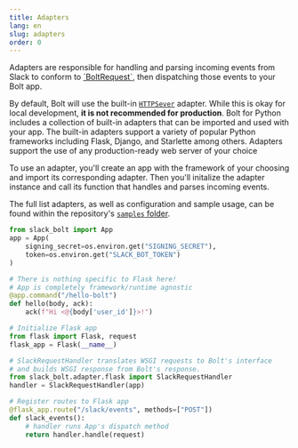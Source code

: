 ```yaml
---
title: Adapters
lang: en
slug: adapters
order: 0
---
```


<div class="section-content">
Adapters are responsible for handling and parsing incoming events from Slack to conform to <a href="https://github.com/slackapi/bolt-python/blob/main/slack_bolt/request/request.py#L13">`BoltRequest`</a>, then dispatching those events to your Bolt app.

By default, Bolt will use the built-in <a href="https://docs.python.org/3/library/http.server.html">`HTTPSever`</a> adapter. While this is okay for local development, <b>it is not recommended for production</b>. Bolt for Python includes a collection of built-in adapters that can be imported and used with your app. The built-in adapters support a variety of popular Python frameworks including Flask, Django, and Starlette among others. Adapters support the use of any production-ready web server of your choice 

To use an adapter, you'll create an app with the framework of your choosing and import its corresponding adapter. Then you'll initalize the adapter instance and call its function that handles and parses incoming events.

The full list adapters, as well as configuration and sample usage, can be found within the repository's <a href="https://github.com/slackapi/bolt-python/tree/main/samples">`samples` folder</a>.
</div>

```python
from slack_bolt import App
app = App(
    signing_secret=os.environ.get("SIGNING_SECRET"),
    token=os.environ.get("SLACK_BOT_TOKEN")
)

# There is nothing specific to Flask here!
# App is completely framework/runtime agnostic
@app.command("/hello-bolt")
def hello(body, ack):
    ack(f"Hi <@{body['user_id']}>!")

# Initialize Flask app
from flask import Flask, request
flask_app = Flask(__name__)

# SlackRequestHandler translates WSGI requests to Bolt's interface
# and builds WSGI response from Bolt's response.
from slack_bolt.adapter.flask import SlackRequestHandler
handler = SlackRequestHandler(app)

# Register routes to Flask app
@flask_app.route("/slack/events", methods=["POST"])
def slack_events():
    # handler runs App's dispatch method
    return handler.handle(request)
```
